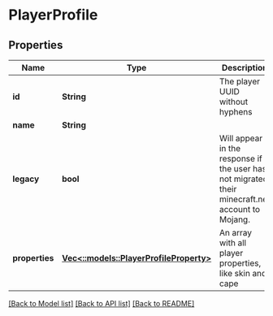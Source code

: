 # PlayerProfile

## Properties
Name | Type | Description | Notes
------------ | ------------- | ------------- | -------------
**id** | **String** | The player UUID without hyphens | 
**name** | **String** |  | 
**legacy** | **bool** | Will appear in the response if the user has not migrated their minecraft.net account to Mojang. | [optional] [default to false]
**properties** | [**Vec<::models::PlayerProfileProperty>**](PlayerProfileProperty.md) | An array with all player properties, like skin and cape | 

[[Back to Model list]](../README.md#documentation-for-models) [[Back to API list]](../README.md#documentation-for-api-endpoints) [[Back to README]](../README.md)


